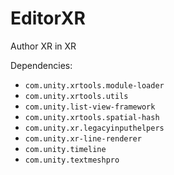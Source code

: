 # EditorXR
Author XR in XR

Dependencies:
- `com.unity.xrtools.module-loader`
- `com.unity.xrtools.utils`
- `com.unity.list-view-framework`
- `com.unity.xrtools.spatial-hash`
- `com.unity.xr.legacyinputhelpers`
- `com.unity.xr-line-renderer`
- `com.unity.timeline`
- `com.unity.textmeshpro`
